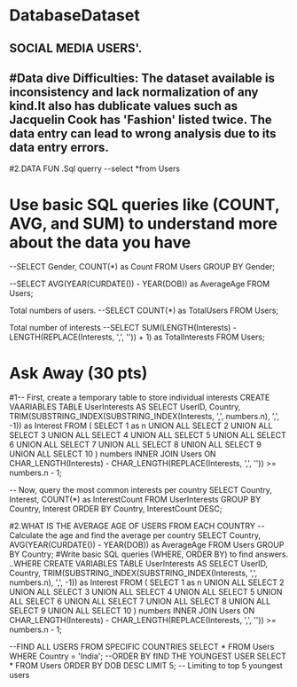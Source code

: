 # DatabaseDataset
SOCIAL MEDIA USERS'.
--
#Data dive 
Difficulties:
The dataset available is inconsistency and lack normalization of any kind.It also has dublicate values such as Jacquelin Cook has 'Fashion' listed twice.
The data entry can lead to wrong analysis due to its data entry errors.
--
#2.DATA FUN 
.Sql querry
--select *from Users
# Use basic SQL queries like (COUNT, AVG, and SUM) to understand more about the data you have
--SELECT Gender, COUNT(*) as Count
FROM Users
GROUP BY Gender;

--SELECT AVG(YEAR(CURDATE()) - YEAR(DOB)) as AverageAge
FROM Users;

Total numbers of users.
--SELECT COUNT(*) as TotalUsers
FROM Users;

Total number of interests
--SELECT SUM(LENGTH(Interests) - LENGTH(REPLACE(Interests, ',', '')) + 1) as TotalInterests
FROM Users;
# Ask Away (30 pts)
#1-- First, create a temporary table to store individual interests
CREATE VAARIABLES TABLE UserInterests AS
SELECT UserID, Country, TRIM(SUBSTRING_INDEX(SUBSTRING_INDEX(Interests, ',', numbers.n), ',', -1)) as Interest
FROM (
    SELECT 1 as n UNION ALL SELECT 2 UNION ALL SELECT 3 UNION ALL SELECT 4
    UNION ALL SELECT 5 UNION ALL SELECT 6 UNION ALL SELECT 7 UNION ALL SELECT 8
    UNION ALL SELECT 9 UNION ALL SELECT 10
) numbers INNER JOIN Users
ON CHAR_LENGTH(Interests) - CHAR_LENGTH(REPLACE(Interests, ',', '')) >= numbers.n - 1;

-- Now, query the most common interests per country
SELECT Country, Interest, COUNT(*) as InterestCount
FROM UserInterests
GROUP BY Country, Interest
ORDER BY Country, InterestCount DESC;

#2.WHAT IS THE AVERAGE AGE OF USERS FROM EACH COUNTRY
-- Calculate the age and find the average per country
SELECT Country, AVG(YEAR(CURDATE()) - YEAR(DOB)) as AverageAge
FROM Users
GROUP BY Country;
#Write basic SQL queries (WHERE, ORDER BY) to find answers.
..WHERE
CREATE VARIABLES TABLE UserInterests AS
SELECT UserID, Country, TRIM(SUBSTRING_INDEX(SUBSTRING_INDEX(Interests, ',', numbers.n), ',', -1)) as Interest
FROM (
    SELECT 1 as n UNION ALL SELECT 2 UNION ALL SELECT 3 UNION ALL SELECT 4
    UNION ALL SELECT 5 UNION ALL SELECT 6 UNION ALL SELECT 7 UNION ALL SELECT 8
    UNION ALL SELECT 9 UNION ALL SELECT 10
) numbers INNER JOIN Users
ON CHAR_LENGTH(Interests) - CHAR_LENGTH(REPLACE(Interests, ',', '')) >= numbers.n - 1;

--FIND ALL USERS FROM SPECIFIC COUNTRIES
SELECT * 
FROM Users 
WHERE Country = 'India';
--ORDER BY
fIND THE YOUNGEST USER
SELECT * 
FROM Users 
ORDER BY DOB DESC 
LIMIT 5; -- Limiting to top 5 youngest users






